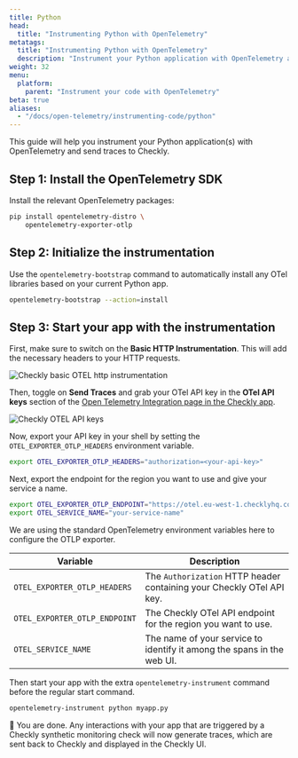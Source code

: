 ```yaml
---
title: Python
head:
  title: "Instrumenting Python with OpenTelemetry"
metatags:
  title: "Instrumenting Python with OpenTelemetry"
  description: "Instrument your Python application with OpenTelemetry and send traces to Checkly."
weight: 32
menu:
  platform:
    parent: "Instrument your code with OpenTelemetry"
beta: true
aliases:
  - "/docs/open-telemetry/instrumenting-code/python"
---
```


This guide will help you instrument your Python application(s) with OpenTelemetry and send traces to Checkly.
<!--more-->
## Step 1: Install the OpenTelemetry SDK

Install the relevant OpenTelemetry packages:

```bash
pip install opentelemetry-distro \
    opentelemetry-exporter-otlp
```

## Step 2: Initialize the instrumentation

Use the `opentelemetry-bootstrap` command to automatically install any OTel libraries based on your current Python app.

```bash
opentelemetry-bootstrap --action=install
```

## Step 3: Start your app with the instrumentation

First, make sure to switch on the **Basic HTTP Instrumentation**. This will add the necessary headers to your HTTP requests.

![Checkly basic OTEL http instrumentation](/docs/images/integrations/otel/otel_basic_instrumentation.png)

Then, toggle on **Send Traces** and grab your OTel API key in the **OTel API keys** section of the [Open Telemetry Integration page in the Checkly app](https://app.checklyhq.com/settings/account/open-telemetry).

![Checkly OTEL API keys](/docs/images/integrations/otel/otel_send_traces.png)

Now, export your API key in your shell by setting the `OTEL_EXPORTER_OTLP_HEADERS` environment variable.

```bash
export OTEL_EXPORTER_OTLP_HEADERS="authorization=<your-api-key>"
```

Next, export the endpoint for the region you want to use and give your service a name.
```bash
export OTEL_EXPORTER_OTLP_ENDPOINT="https://otel.eu-west-1.checklyhq.com"
export OTEL_SERVICE_NAME="your-service-name"
```

We are using the standard OpenTelemetry environment variables here to configure the OTLP exporter.

| Variable                      | Description                                                                              |
|-------------------------------|------------------------------------------------------------------------------------------|
| `OTEL_EXPORTER_OTLP_HEADERS`  | The `Authorization` HTTP header containing your Checkly OTel API key.                    |
| `OTEL_EXPORTER_OTLP_ENDPOINT` | The Checkly OTel API endpoint for the region you want to use.                            |
| `OTEL_SERVICE_NAME`           | The name of your service to identify it among the spans in the web UI.                   |

Then start your app with the extra `opentelemetry-instrument` command before the regular start command.

```bash
opentelemetry-instrument python myapp.py
```
🎉 You are done. Any interactions with your app that are triggered by a Checkly synthetic monitoring check will now generate
traces, which are sent back to Checkly and displayed in the Checkly UI.
